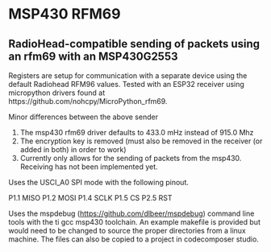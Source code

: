 <h1>MSP430 RFM69</h1>
<h2>RadioHead-compatible sending of packets using an rfm69 with an MSP430G2553</h2>


<p>Registers are setup for communication with a separate device using the default Radiohead RFM96 values. 
Tested with an ESP32 receiver using micropython drivers found at https://github.com/nohcpy/MicroPython_rfm69.</p>

Minor differences between the above sender
1. The msp430 rfm69 driver defaults to 433.0 mHz instead of 915.0 Mhz
2. The encryption key is removed (must also be removed in the receiver (or added in both) in order to work)
3. Currently only allows for the sending of packets from the msp430. Receiving has not been implemented yet.

Uses the USCI_A0 SPI mode with the following pinout.

P1.1 MISO
P1.2 MOSI
P1.4 SCLK
P1.5 CS
P2.5 RST

Uses the mspdebug (https://github.com/dlbeer/mspdebug) command line tools with the ti gcc msp430 toolchain. An example makefile is provided but would need to be changed to source the proper directories from a linux machine. The files can also be copied to a project in codecomposer studio.